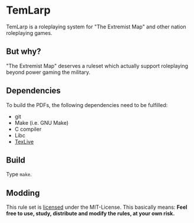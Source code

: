 # TemLarp

TemLarp is a roleplaying system for "The Extremist Map" and other nation roleplaying games.

## But why?

"The Extremist Map" deserves a ruleset which actually support roleplaying beyond power gaming the military.

## Dependencies

To build the PDFs, the following dependencies need to be fulfilled:

- git
- Make (i.e. GNU Make)
- C compiler
- Libc
- [TexLive](https://tug.org/texlive/doc.html)

## Build

Type `make`.

## Modding

This rule set is [licensed](LICENSE) under the MIT-License. This basically means: **Feel free to use, study, distribute and modify the rules, at your own risk.**
